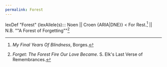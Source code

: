 ```yaml
---
permalink: Forest
---
```

lexDef "Forest" {lexAllele(s)::: Noen || Croen {ARIA|DNE}} < For Rest.[^ForestNoen] || N.B. ""A Forest of Forgetting""[^ForestCroen]

[^ForestNoen]: *My Final Years Of Blindness*, Borges. 
[^ForestCroen]: *Forget: The Forest Fire Our Love Became*. S. Elk's Last Verse of Remembrances.

